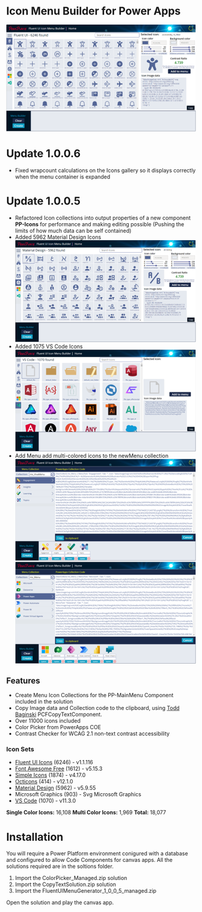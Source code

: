 # Icon Menu Builder for Power Apps

![Menu Generator](./assets/1.0.0.4.png)
# Update 1.0.0.6
- Fixed wrapcount calculations on the Icons gallery so it displays correctly when the menu container is expanded
# Update 1.0.0.5

- Refactored Icon collections into output properties of a new component __PP-Icons__ for performance and making editing possible (Pushing the limits of how much data can be self contained)
- Added 5962 Material Design Icons
![Viva Menu](./assets/mat-icons.png)
- Added 1075 VS Code Icons
![Viva Menu](./assets/vs-code.png)
- Add Menu add multi-colored icons to the newMenu collection
![Viva Menu](./assets/viva-menu.png)
![Viva Menu](./assets/ms-menu.png)
## Features
- Create Menu Icon Collections for the PP-MainMenu Component included in the solution
- Copy Image data and Collection code to the clipboard, using [Todd Baginski](https://github.com/TBag/power-apps-copy-text-to-clipboard) PCFCopyTextComponent.
- Over 11000 icons included
- Color Picker from PowerApps COE
- Contrast Checker for WCAG 2.1 non-text contrast accessibility


### Icon Sets
- [Fluent UI Icons](https://github.com/microsoft/fluentui-system-icons) (6246)  - v1.1.116
- [Font Awesome Free](https://github.com/FortAwesome/Font-Awesome) (1612)  - v5.15.3
- [Simple Icons](https://github.com/simple-icons/simple-icons) (1874)  - v4.17.0
- [Octicons](https://github.com/primer/octicons) (414) - v12.1.0
- [Material Design](https://materialdesignicons.com) (5962) - v5.9.55
- Microsoft Graphics (903) - Svg Microsoft Graphics
- [VS Code](https://github.com/vscode-icons/vscode-icons) (1070)  - v11.3.0

__Single Color Icons:__  16,108
__Multi Color Icons:__    1,969
__Total:__               18,077

# Installation

You will require a Power Platform environment conigured with a database and configured to allow Code Components for canvas apps. All the solutions required are in the soltions folder.

1. Import the ColorPicker_Managed.zip solution 
2. Import the CopyTextSolution.zip solution
3. Import the FluentUIMenuGenerator_1_0_0_5_managed.zip

Open the solution and play the canvas app.

